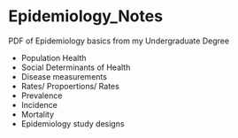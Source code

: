 # Epidemiology_Notes
PDF of Epidemiology basics from my Undergraduate Degree

- Population Health
- Social Determinants of Health
- Disease measurements
- Rates/ Propoertions/ Rates
- Prevalence 
- Incidence
- Mortality
- Epidemiology study designs
